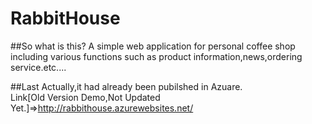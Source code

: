# RabbitHouse

##So what is this?
A simple web application for personal coffee shop<br>
including various functions such as product information,news,ordering service.etc....

##Last
Actually,it had already been pubilshed in Azuare.<br>
Link[Old Version Demo,Not Updated Yet.]=>http://rabbithouse.azurewebsites.net/
